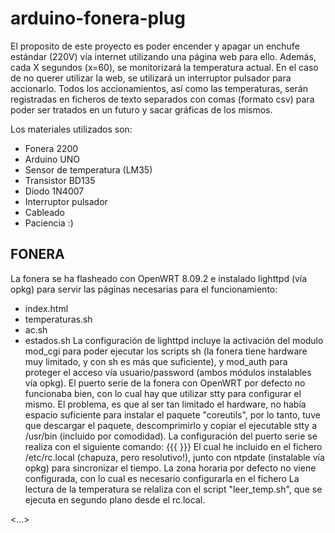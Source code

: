 arduino-fonera-plug
===================

El proposito de este proyecto es poder encender y apagar un enchufe estándar (220V) vía internet utilizando una página web para ello. Además, cada X segundos (x=60), se monitorizará la temperatura actual.
En el caso de no querer utilizar la web, se utilizará un interruptor pulsador para accionarlo.
Todos los accionamientos, así como las temperaturas, serán registradas en ficheros de texto separados con comas (formato csv) para poder ser tratados en un futuro y sacar gráficas de los mismos.

Los materiales utilizados son:
- Fonera 2200
- Arduino UNO
- Sensor de temperatura (LM35)
- Transistor BD135
- Diodo 1N4007
- Interruptor pulsador
- Cableado
- Paciencia :)

FONERA
------
La fonera se ha flasheado con OpenWRT 8.09.2 e instalado lighttpd (vía opkg) para servir las páginas necesarias para el funcionamiento:
- index.html
- temperaturas.sh
- ac.sh
- estados.sh
La configuración de lighttpd incluye la activación del modulo mod_cgi para poder ejecutar los scripts sh (la fonera tiene hardware muy limitado, y con sh es más que suficiente), y mod_auth para proteger el acceso vía usuario/password (ambos módulos instalables vía opkg).
El puerto serie de la fonera con OpenWRT por defecto no funcionaba bien, con lo cual hay que utilizar stty para configurar el mismo. El problema, es que al ser tan limitado el hardware, no había espacio suficiente para instalar el paquete "coreutils", por lo tanto, tuve que descargar el paquete, descomprimirlo y copiar el ejecutable stty a /usr/bin (incluido por comodidad).
La configuración del puerto serie se realiza con el siguiente comando:
{{{
}}}
El cual he incluido en el fichero /etc/rc.local (chapuza, pero resolutivo!), junto con ntpdate (instalable vía opkg) para sincronizar el tiempo.
La zona horaria por defecto no viene configurada, con lo cual es necesario configurarla en el fichero <NOMEACUERDO>
La lectura de la temperatura se relaliza con el script "leer_temp.sh", que se ejecuta en segundo plano desde el rc.local.

<...>